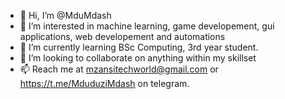 - 👋 Hi, I’m @MduMdash
- 👀 I’m interested in machine learning, game developement, gui applications, web developement and automations
- 🌱 I’m currently learning BSc Computing, 3rd year student.
- 💞️ I’m looking to collaborate on anything within my skillset
- 📫 Reach me at mzansitechworld@gmail.com or https://t.me/MduduziMdash on telegram.

<!---
MduMdash/MduMdash is a ✨ special ✨ repository because its `README.md` (this file) appears on your GitHub profile.
You can click the Preview link to take a look at your changes.
--->
